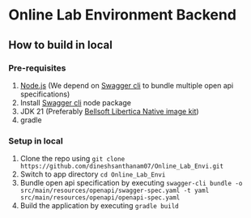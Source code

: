 # Online Lab Environment Backend

## How to build in local

### Pre-requisites
1. [Node.js](https://nodejs.org/en) (We depend on [Swagger cli](https://www.npmjs.com/package/swagger-cli) to bundle multiple open api specifications)
2. Install [Swagger cli](https://www.npmjs.com/package/swagger-cli) node package
3. JDK 21 (Preferably [Bellsoft Libertica Native image kit](https://bell-sw.com/pages/downloads/native-image-kit/#nik-23-(jdk-21)))
4. gradle

### Setup in local
1. Clone the repo using ```git clone https://github.com/dineshsanthanam07/Online_Lab_Envi.git```
2. Switch to app directory ```cd Online_Lab_Envi```
3. Bundle open api specification by executing ```swagger-cli bundle -o src/main/resources/openapi/swagger-spec.yaml -t yaml src/main/resources/openapi/openapi-spec.yaml```
4. Build the application by executing ```gradle build```
